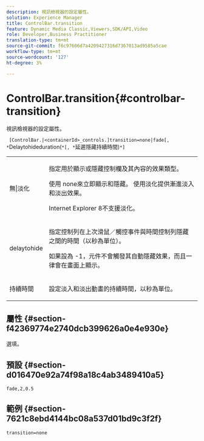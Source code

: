```yaml
---
description: 視訊檢視器的設定屬性。
solution: Experience Manager
title: ControlBar.transition
feature: Dynamic Media Classic,Viewers,SDK/API,Video
role: Developer,Business Practitioner
translation-type: tm+mt
source-git-commit: f6c97606d7a4209427316d7367013ad9585a5cae
workflow-type: tm+mt
source-wordcount: '127'
ht-degree: 3%

---
```



# ControlBar.transition{#controlbar-transition}

視訊檢視器的設定屬性。

` [ControlBar.|<containerId>_controls.]transition=none|fade[, *`Delaytohideduration(`*[, *`延遲隱藏持續時間)`*]`

<table id="table_C616483932C2482CA9794DDD7313FD7C"> 
 <tbody> 
  <tr> 
   <td colname="col1"> <p> <span class="codeph"> 無|淡化</span> </p> </td> 
   <td colname="col2"> <p> 指定用於顯示或隱藏控制欄及其內容的效果類型。 </p> <p>使用<span class="codeph"> none</span>來立即顯示和隱藏。 使用<span class="codeph">淡化</span>提供漸進淡入和淡出效果。 </p> <p>Internet Explorer 8不支援淡化。 </p> </td> 
  </tr> 
  <tr> 
   <td colname="col1"> <p> <span class="codeph"> <span class="varname"> delaytohide</span> </span> </p> </td> 
   <td colname="col2"> <p>指定控制列在上次滑鼠／觸控事件與時間控制列隱藏之間的時間（以秒為單位）。 </p> <p> 如果設為<span class="codeph"> -1</span>，元件不會觸發其自動隱藏效果，而且一律會在畫面上顯示。 </p> </td> 
  </tr> 
  <tr> 
   <td colname="col1"> <p> <span class="codeph"> <span class="varname"> 持續時間</span> </span> </p> </td> 
   <td colname="col2"> <p>設定淡入和淡出動畫的持續時間，以秒為單位。 </p> </td> 
  </tr> 
 </tbody> 
</table>

## 屬性 {#section-f42369774e2740dcb399626a0e4e930e}

選填。

## 預設 {#section-d016470e92a74f98a18c4ab3489410a5}

`fade,2,0.5`

## 範例 {#section-7621c8ebd4144bc08a537d01bd9c3f2f}

```
transition=none
```

